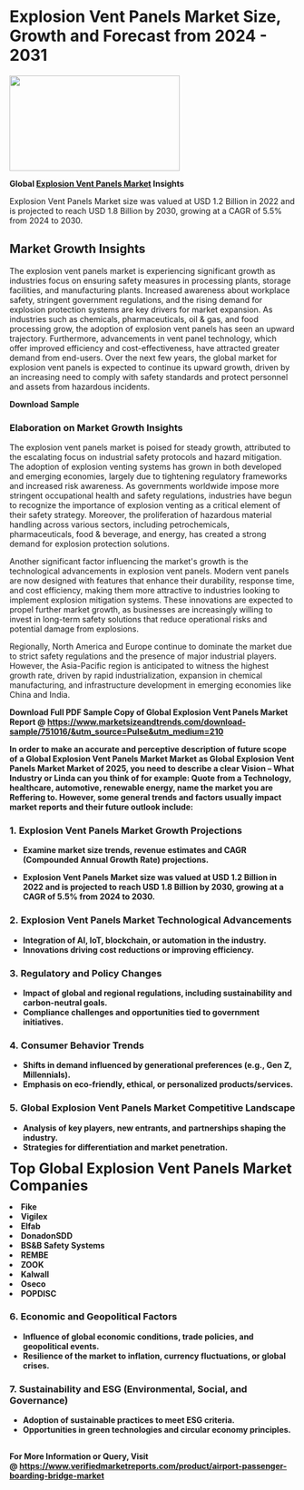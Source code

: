 <H1>Explosion Vent Panels Market Size, Growth and Forecast from 2024 - 2031</H1><img class="aligncenter size-medium wp-image-584254" src="https://thirdeyenews.in/wp-content/uploads/2024/09/Global-Market-Research-300x168.jpeg" alt="" width="300" height="168" /><p><strong>Global&nbsp;<a href="https://www.marketsizeandtrends.com/download-sample/751016/&amp;utm_source=Pulse&amp;utm_medium=210">Explosion Vent Panels Market</a> Insights</strong></p><p>Explosion Vent Panels Market size was valued at USD 1.2 Billion in 2022 and is projected to reach USD 1.8 Billion by 2030, growing at a CAGR of 5.5% from 2024 to 2030.</p><p><h2>Market Growth Insights</h2> <p>The explosion vent panels market is experiencing significant growth as industries focus on ensuring safety measures in processing plants, storage facilities, and manufacturing plants. Increased awareness about workplace safety, stringent government regulations, and the rising demand for explosion protection systems are key drivers for market expansion. As industries such as chemicals, pharmaceuticals, oil & gas, and food processing grow, the adoption of explosion vent panels has seen an upward trajectory. Furthermore, advancements in vent panel technology, which offer improved efficiency and cost-effectiveness, have attracted greater demand from end-users. Over the next few years, the global market for explosion vent panels is expected to continue its upward growth, driven by an increasing need to comply with safety standards and protect personnel and assets from hazardous incidents.</p> <p><strong>Download Sample</strong></p> <h3>Elaboration on Market Growth Insights</h3> <p>The explosion vent panels market is poised for steady growth, attributed to the escalating focus on industrial safety protocols and hazard mitigation. The adoption of explosion venting systems has grown in both developed and emerging economies, largely due to tightening regulatory frameworks and increased risk awareness. As governments worldwide impose more stringent occupational health and safety regulations, industries have begun to recognize the importance of explosion venting as a critical element of their safety strategy. Moreover, the proliferation of hazardous material handling across various sectors, including petrochemicals, pharmaceuticals, food & beverage, and energy, has created a strong demand for explosion protection solutions.</p> <p>Another significant factor influencing the market's growth is the technological advancements in explosion vent panels. Modern vent panels are now designed with features that enhance their durability, response time, and cost efficiency, making them more attractive to industries looking to implement explosion mitigation systems. These innovations are expected to propel further market growth, as businesses are increasingly willing to invest in long-term safety solutions that reduce operational risks and potential damage from explosions.</p> <p>Regionally, North America and Europe continue to dominate the market due to strict safety regulations and the presence of major industrial players. However, the Asia-Pacific region is anticipated to witness the highest growth rate, driven by rapid industrialization, expansion in chemical manufacturing, and infrastructure development in emerging economies like China and India.</p> <p><strong></p><p><span class=""><strong>Download Full PDF Sample Copy of Global Explosion Vent Panels Market Report</strong> @ <a href="https://www.marketsizeandtrends.com/download-sample/751016/&amp;utm_source=Pulse&amp;utm_medium=210" target="_blank">https://www.marketsizeandtrends.com/download-sample/751016/&amp;utm_source=Pulse&amp;utm_medium=210</a></span></p><p>In order to make an accurate and perceptive description of future scope of a Global&nbsp;Explosion Vent Panels Market Market as Global&nbsp;Explosion Vent Panels Market Market of 2025, you need to describe a clear Vision &ndash; What Industry or Linda can you think of for example: Quote from a Technology, healthcare, automotive, renewable energy, name the market you are Reffering to. However, some general trends and factors usually impact market reports and their future outlook include:</p><h3>1.&nbsp;<strong>Explosion Vent Panels Market Growth Projections</strong></h3><ul><li>Examine market size trends, revenue estimates and CAGR (Compounded Annual Growth Rate) projections.</li><li><p>Explosion Vent Panels Market size was valued at USD 1.2 Billion in 2022 and is projected to reach USD 1.8 Billion by 2030, growing at a CAGR of 5.5% from 2024 to 2030.</p></li></ul><h3>2.&nbsp;<strong>Explosion Vent Panels Market Technological Advancements</strong></h3><ul><li>Integration of AI, IoT, blockchain, or automation in the industry.</li><li>Innovations driving cost reductions or improving efficiency.</li></ul><h3>3.&nbsp;<strong>Regulatory and Policy Changes</strong></h3><ul><li>Impact of global and regional regulations, including sustainability and carbon-neutral goals.</li><li>Compliance challenges and opportunities tied to government initiatives.</li></ul><h3>4.&nbsp;<strong>Consumer Behavior Trends</strong></h3><ul><li>Shifts in demand influenced by generational preferences (e.g., Gen Z, Millennials).</li><li>Emphasis on eco-friendly, ethical, or personalized products/services.</li></ul><h3>5.&nbsp;<strong>Global Explosion Vent Panels Market Competitive Landscape</strong></h3><ul><li>Analysis of key players, new entrants, and partnerships shaping the industry.</li><li>Strategies for differentiation and market penetration.</li></ul><p data-pm-slice="1 1 []"><span style="color: inherit; font-family: inherit; font-size: 25px;">Top Global Explosion Vent Panels Market Companies</span></p><div class="" data-test-id=""><p><li>Fike</li><li> Vigilex</li><li> Elfab</li><li> DonadonSDD</li><li> BS&B Safety Systems</li><li> REMBE</li><li> ZOOK</li><li> Kalwall</li><li> Oseco</li><li> POPDISC</li></p></div><h3>6.&nbsp;<strong>Economic and Geopolitical Factors</strong></h3><ul><li>Influence of global economic conditions, trade policies, and geopolitical events.</li><li>Resilience of the market to inflation, currency fluctuations, or global crises.</li></ul><h3>7.&nbsp;<strong>Sustainability and ESG (Environmental, Social, and Governance)</strong></h3><ul><li>Adoption of sustainable practices to meet ESG criteria.</li><li>Opportunities in green technologies and circular economy principles.</li></ul><h2><strong style="font-size: 14px;">For More Information or Query, Visit @&nbsp;</strong><a style="background-color: #ffffff; font-size: 14px;" href="https://www.marketsizeandtrends.com/report/explosion-vent-panels-market/" target="_blank">https://www.verifiedmarketreports.com/product/airport-passenger-boarding-bridge-market</a></h2>
